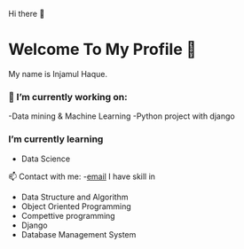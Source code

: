 Hi there 👋  <br/>
# Welcome To My Profile 👋

My name is Injamul Haque.
### 🔭 I’m currently working on:
  -Data mining & Machine Learning
  -Python project with django

###  I’m currently learning

- Data Science

📫 Contact with me:
  -[email](mailto:injamulhaque9117@gmail.com)
I have skill in
- Data Structure and Algorithm
- Object Oriented Programming
- Compettive programming
- Django
- Database Management System

<!--
**injamul3798/injamul3798** is a ✨ _special_ ✨ repository because its `README.md` (this file) appears on your GitHub profile.

Here are some ideas to get you started:

- 🔭 I’m currently working on Object Oriented Programming
- 🌱 I’m currently learning Database management System
- 👯 I’m looking to collaborate on some project based on OOP
- 🤔 I’m looking for help with ...
- 💬 Ask me about ...
- 📫 How to reach me: injamul15-3798@diu.edu.bd
- 😄 Pronouns: ...
- ⚡ Fun fact: ...
-->
